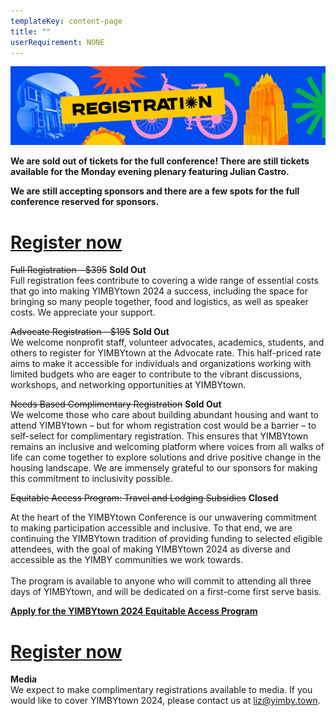 ```yaml
---
templateKey: content-page
title: ""
userRequirement: NONE
---
```

![Registration](yimbytown-header_registration-1-.jpg)

**We are sold out of tickets for the full conference! There are still tickets available for the Monday evening plenary featuring Julian Castro.**

**We are still accepting sponsors and there are a few spots for the full conference reserved for sponsors.**

# [Register now](https://yimby.town/#registration=1)

~~Full Registration - $395~~ **Sold Out**\
Full registration fees contribute to covering a wide range of essential costs that go into making YIMBYtown 2024 a success, including the space for bringing so many people together, food and logistics, as well as speaker costs. We appreciate your support.

~~Advocate Registration - $195~~ **Sold Out**\
We welcome nonprofit staff, volunteer advocates, academics, students, and others to register for YIMBYtown at the Advocate rate. This half-priced rate aims to make it accessible for individuals and organizations working with limited budgets who are eager to contribute to the vibrant discussions, workshops, and networking opportunities at YIMBYtown.

~~Needs Based Complimentary Registration~~ **Sold Out** \
We welcome those who care about building abundant housing and want to attend YIMBYtown – but for whom registration cost would be a barrier – to self-select for complimentary registration. This ensures that YIMBYtown remains an inclusive and welcoming platform where voices from all walks of life can come together to explore solutions and drive positive change in the housing landscape. We are immensely grateful to our sponsors for making this commitment to inclusivity possible.

~~Equitable Access Program: Travel and Lodging Subsidies~~ **Closed**

At the heart of the YIMBYtown Conference is our unwavering commitment to making participation accessible and inclusive. To that end, we are continuing the YIMBYtown tradition of providing funding to selected eligible attendees, with the goal of making YIMBYtown 2024 as diverse and accessible as the YIMBY communities we work towards. \
\
The program is available to anyone who will commit to attending all three days of YIMBYtown, and will be dedicated on a first-come first serve basis.

**[Apply for the YIMBYtown 2024 Equitable Access Program](https://forms.gle/b459SRZ4b35Q7xx26)**

# [Register now](https://yimby.town/#registration=1)

**Media**\
We expect to make complimentary registrations available to media. If you would like to cover YIMBYtown 2024, please contact us at liz@yimby.town.